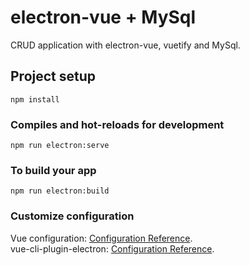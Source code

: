 # electron-vue + MySql 
CRUD application with electron-vue, vuetify and MySql.

## Project setup
```
npm install
```

### Compiles and hot-reloads for development
```
npm run electron:serve
```

### To build your app
```
npm run electron:build
```

### Customize configuration
Vue configuration: [Configuration Reference](https://cli.vuejs.org/config/).\
vue-cli-plugin-electron: [Configuration Reference](https://github.com/nklayman/vue-cli-plugin-electron-builder).
